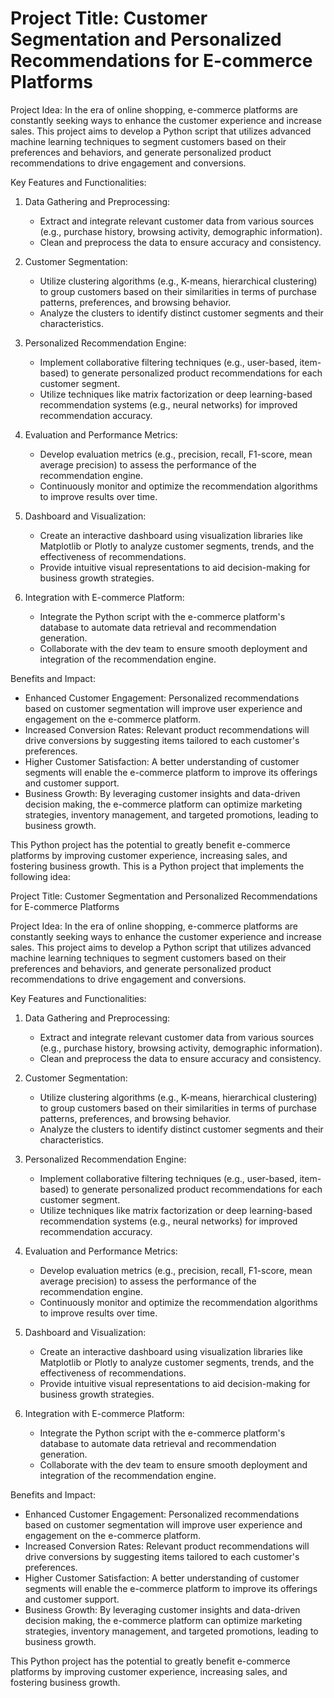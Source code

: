 # Project Title: Customer Segmentation and Personalized Recommendations for E-commerce Platforms

Project Idea:
In the era of online shopping, e-commerce platforms are constantly seeking ways to enhance the customer experience and increase sales. This project aims to develop a Python script that utilizes advanced machine learning techniques to segment customers based on their preferences and behaviors, and generate personalized product recommendations to drive engagement and conversions.

Key Features and Functionalities:
1. Data Gathering and Preprocessing:
   - Extract and integrate relevant customer data from various sources (e.g., purchase history, browsing activity, demographic information).
   - Clean and preprocess the data to ensure accuracy and consistency.

2. Customer Segmentation:
   - Utilize clustering algorithms (e.g., K-means, hierarchical clustering) to group customers based on their similarities in terms of purchase patterns, preferences, and browsing behavior.
   - Analyze the clusters to identify distinct customer segments and their characteristics.

3. Personalized Recommendation Engine:
   - Implement collaborative filtering techniques (e.g., user-based, item-based) to generate personalized product recommendations for each customer segment.
   - Utilize techniques like matrix factorization or deep learning-based recommendation systems (e.g., neural networks) for improved recommendation accuracy.

4. Evaluation and Performance Metrics:
   - Develop evaluation metrics (e.g., precision, recall, F1-score, mean average precision) to assess the performance of the recommendation engine.
   - Continuously monitor and optimize the recommendation algorithms to improve results over time.

5. Dashboard and Visualization:
   - Create an interactive dashboard using visualization libraries like Matplotlib or Plotly to analyze customer segments, trends, and the effectiveness of recommendations.
   - Provide intuitive visual representations to aid decision-making for business growth strategies.

6. Integration with E-commerce Platform:
   - Integrate the Python script with the e-commerce platform's database to automate data retrieval and recommendation generation.
   - Collaborate with the dev team to ensure smooth deployment and integration of the recommendation engine.

Benefits and Impact:
- Enhanced Customer Engagement: Personalized recommendations based on customer segmentation will improve user experience and engagement on the e-commerce platform.
- Increased Conversion Rates: Relevant product recommendations will drive conversions by suggesting items tailored to each customer's preferences.
- Higher Customer Satisfaction: A better understanding of customer segments will enable the e-commerce platform to improve its offerings and customer support.
- Business Growth: By leveraging customer insights and data-driven decision making, the e-commerce platform can optimize marketing strategies, inventory management, and targeted promotions, leading to business growth.

This Python project has the potential to greatly benefit e-commerce platforms by improving customer experience, increasing sales, and fostering business growth.
This is a Python project that implements the following idea:

Project Title: Customer Segmentation and Personalized Recommendations for E-commerce Platforms

Project Idea:
In the era of online shopping, e-commerce platforms are constantly seeking ways to enhance the customer experience and increase sales. This project aims to develop a Python script that utilizes advanced machine learning techniques to segment customers based on their preferences and behaviors, and generate personalized product recommendations to drive engagement and conversions.

Key Features and Functionalities:
1. Data Gathering and Preprocessing:
   - Extract and integrate relevant customer data from various sources (e.g., purchase history, browsing activity, demographic information).
   - Clean and preprocess the data to ensure accuracy and consistency.

2. Customer Segmentation:
   - Utilize clustering algorithms (e.g., K-means, hierarchical clustering) to group customers based on their similarities in terms of purchase patterns, preferences, and browsing behavior.
   - Analyze the clusters to identify distinct customer segments and their characteristics.

3. Personalized Recommendation Engine:
   - Implement collaborative filtering techniques (e.g., user-based, item-based) to generate personalized product recommendations for each customer segment.
   - Utilize techniques like matrix factorization or deep learning-based recommendation systems (e.g., neural networks) for improved recommendation accuracy.

4. Evaluation and Performance Metrics:
   - Develop evaluation metrics (e.g., precision, recall, F1-score, mean average precision) to assess the performance of the recommendation engine.
   - Continuously monitor and optimize the recommendation algorithms to improve results over time.

5. Dashboard and Visualization:
   - Create an interactive dashboard using visualization libraries like Matplotlib or Plotly to analyze customer segments, trends, and the effectiveness of recommendations.
   - Provide intuitive visual representations to aid decision-making for business growth strategies.

6. Integration with E-commerce Platform:
   - Integrate the Python script with the e-commerce platform's database to automate data retrieval and recommendation generation.
   - Collaborate with the dev team to ensure smooth deployment and integration of the recommendation engine.

Benefits and Impact:
- Enhanced Customer Engagement: Personalized recommendations based on customer segmentation will improve user experience and engagement on the e-commerce platform.
- Increased Conversion Rates: Relevant product recommendations will drive conversions by suggesting items tailored to each customer's preferences.
- Higher Customer Satisfaction: A better understanding of customer segments will enable the e-commerce platform to improve its offerings and customer support.
- Business Growth: By leveraging customer insights and data-driven decision making, the e-commerce platform can optimize marketing strategies, inventory management, and targeted promotions, leading to business growth.

This Python project has the potential to greatly benefit e-commerce platforms by improving customer experience, increasing sales, and fostering business growth.